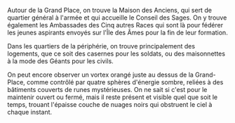 Autour de la Grand Place, on trouve la Maison des Anciens, qui sert de quartier général à l'armée et qui accueille le Conseil des Sages. On y trouve également les Ambassades des Cinq autres Races qui sont là pour fédérer les jeunes aspirants envoyés sur l'Île des Âmes pour la fin de leur formation.

Dans les quartiers de la périphérie, on trouve principalement des logements, que ce soit des casernes pour les soldats, ou des maisonnettes à la mode des Géants pour les civils.

On peut encore observer un vortex orangé juste au dessus de la Grand-Place, comme contrôlé par quatre sphères d'énergie sombre, reliées à des bâtiments couverts de runes mystérieuses. On ne sait si c'est pour le maintenir ouvert ou fermé, mais il reste présent et visible quel que soit le temps, trouant l'épaisse couche de nuages noirs qui obstruent le ciel à chaque instant.
